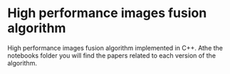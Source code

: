 # High performance images fusion algorithm

High performance images fusion algorithm implemented in C++. Athe the notebooks folder you will find the papers related to each version of the algorithm.
